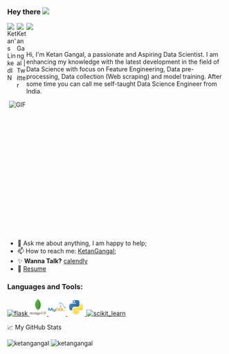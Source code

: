 ### Hey there <img src="https://media.giphy.com/media/hvRJCLFzcasrR4ia7z/giphy.gif" width="25px">
<a href="https://www.linkedin.com/in/ketan-gangal/">
  <img align="left" alt="Ketan's LinkedIN" width="22px" src="https://raw.githubusercontent.com/peterthehan/peterthehan/master/assets/linkedin.svg" />
</a>

<a href="https://twitter.com/ketan_gangal">
  <img align="left" alt="Ketan Gangal | Twitter" width="22px" src="https://raw.githubusercontent.com/peterthehan/peterthehan/master/assets/twitter.svg" />
</a>

![](https://visitor-badge.glitch.me/badge?page_id=ketangangal.ketangangal)

<br />

Hi, I'm Ketan Gangal, a passionate and Aspiring Data Scientist. I am enhancing my knowledge with the latest development in the field of Data Science with focus on Feature Engineering, Data pre-processing, Data collection (Web scraping) and model training. After some time you can call me self-taught Data Science Engineer from India. 

  <img align="right" alt="GIF" src="https://github.com/abhisheknaiidu/abhisheknaiidu/blob/master/code.gif?raw=true" width="500" height="320" />
  
- 💬 Ask me about anything, I am happy to help;
- 📫 How to reach me: [KetanGangal](https://twitter.com/ketan_gangal);
- ✨ **Wanna Talk?** [calendly](https://calendly.com/ketangangal)
- 📝 [Resume](https://drive.google.com/file/d/1rNB_gythj9oVl0D4XZFXkcUAuvwGmAqC/view?usp=sharing)

<h3 align="left">Languages and Tools:</h3>
<p align="left"> <a href="https://flask.palletsprojects.com/" target="_blank"> <img src="https://www.vectorlogo.zone/logos/pocoo_flask/pocoo_flask-icon.svg" alt="flask" width="40" height="40"/> </a> <a href="https://www.mongodb.com/" target="_blank"> <img src="https://raw.githubusercontent.com/devicons/devicon/master/icons/mongodb/mongodb-original-wordmark.svg" alt="mongodb" width="40" height="40"/> </a> <a href="https://www.mysql.com/" target="_blank"> <img src="https://raw.githubusercontent.com/devicons/devicon/master/icons/mysql/mysql-original-wordmark.svg" alt="mysql" width="40" height="40"/> </a> <a href="https://www.python.org" target="_blank"> <img src="https://raw.githubusercontent.com/devicons/devicon/master/icons/python/python-original.svg" alt="python" width="40" height="40"/> </a> <a href="https://scikit-learn.org/" target="_blank"> <img src="https://upload.wikimedia.org/wikipedia/commons/0/05/Scikit_learn_logo_small.svg" alt="scikit_learn" width="40" height="40"/> </a> </p>


📈 My GitHub Stats

<p float="left">
  <img src="https://github-readme-streak-stats.herokuapp.com/?user=ketangangal&show_icons=true&theme=gotham" alt="ketangangal" width="450" />
  <img src="https://github-readme-stats.vercel.app/api?username=ketangangal&show_icons=true&theme=gotham" alt="ketangangal" width="450" />
</p>  
  


